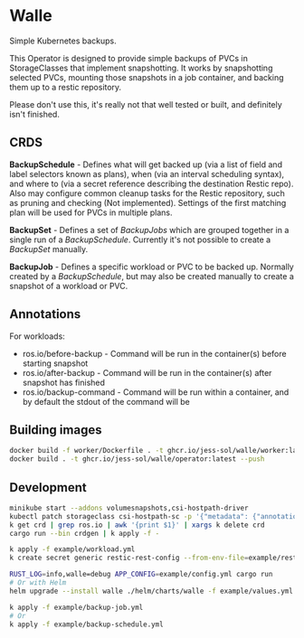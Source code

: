 Walle
===

Simple Kubernetes backups.

This Operator is designed to provide simple backups of PVCs in StorageClasses
that implement snapshotting. It works by snapshotting selected PVCs, mounting
those snapshots in a job container, and backing them up to a restic repository.

Please don't use this, it's really not that well tested or built, and
definitely isn't finished.

CRDS
---

**BackupSchedule** - Defines what will get backed up (via a list of field and
label selectors known as plans), when (via an interval scheduling syntax), and
where to (via a secret reference describing the destination Restic repo). Also
may configure common cleanup tasks for the Restic repository, such as pruning
and checking (Not implemented). Settings of the first matching plan will be
used for PVCs in multiple plans.

**BackupSet** - Defines a set of *BackupJobs* which are grouped together in a
single run of a *BackupSchedule*. Currently it's not possible to create a
*BackupSet* manually.

**BackupJob** - Defines a specific workload or PVC to be backed up. Normally
created by a *BackupSchedule*, but may also be created manually to create a
snapshot of a workload or PVC.

Annotations
---
For workloads:
- ros.io/before-backup - Command will be run in the container(s) before
  starting snapshot
- ros.io/after-backup - Command will be run in the container(s) after snapshot
  has finished
- ros.io/backup-command - Command will be run within a container, and by
  default the stdout of the command will be


Building images
---
```bash
docker build -f worker/Dockerfile . -t ghcr.io/jess-sol/walle/worker:latest --push
docker build . -t ghcr.io/jess-sol/walle/operator:latest --push
```

Development
---
```bash
minikube start --addons volumesnapshots,csi-hostpath-driver
kubectl patch storageclass csi-hostpath-sc -p '{"metadata": {"annotations":{"storageclass.kubernetes.io/is-default-class":"true"}}}'
k get crd | grep ros.io | awk '{print $1}' | xargs k delete crd
cargo run --bin crdgen | k apply -f -

k apply -f example/workload.yml
k create secret generic restic-rest-config --from-env-file=example/restic-secret.env

RUST_LOG=info,walle=debug APP_CONFIG=example/config.yml cargo run
# Or with Helm
helm upgrade --install walle ./helm/charts/walle -f example/values.yml

k apply -f example/backup-job.yml
# Or
k apply -f example/backup-schedule.yml
```
